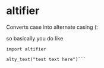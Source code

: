 # altifier
Converts case into alternate casing (:


so basically you do like
```
import altifier

alty_text("test text here")```
